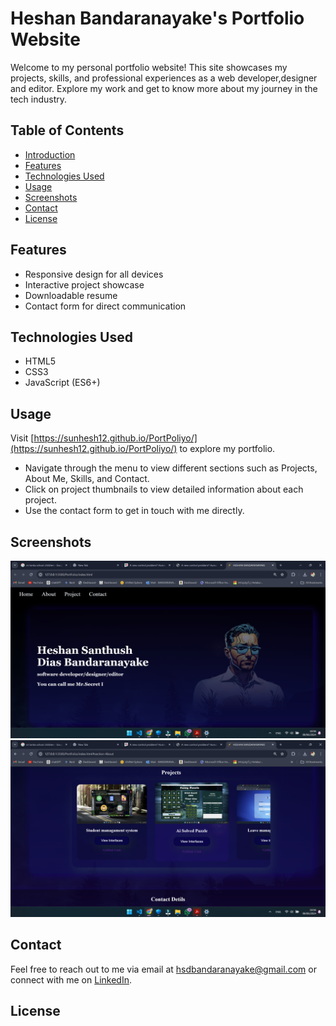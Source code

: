 <!-- https://PortFolio.github.io -->

# Heshan Bandaranayake's Portfolio Website

Welcome to my personal portfolio website! 
This site showcases my projects, skills, and professional experiences as a web developer,designer and  editor. Explore my work and get to know more about my journey in the tech industry.

## Table of Contents
- [Introduction](#introduction)
- [Features](#features)
- [Technologies Used](#technologies-used)
- [Usage](#usage)
- [Screenshots](#screenshots)
- [Contact](#contact)
- [License](#license)


## Features
- Responsive design for all devices
- Interactive project showcase
- Downloadable resume
- Contact form for direct communication

## Technologies Used
- HTML5
- CSS3
- JavaScript (ES6+)
<!-- - React.js
- Node.js
- Express.js
- MongoDB -->

<!-- ## Installation
To run this project locally, follow these steps:

1. Clone the repository: -->

<!-- git clone https://github.com/yourusername/portfolio-website.git -->

<!-- 2. Navigate to the project directory: -->
<!-- 3. Install the dependencies: -->
<!-- 4. Start the development server: -->


## Usage
Visit [https://sunhesh12.github.io/PortPoliyo/](https://sunhesh12.github.io/PortPoliyo/) to explore my portfolio. 
- Navigate through the menu to view different sections such as Projects, About Me, Skills, and Contact.
- Click on project thumbnails to view detailed information about each project.
- Use the contact form to get in touch with me directly.

## Screenshots
![Home Page](screenshots/homepage.png)
![Projects Page](screenshots/projects.png)

## Contact
Feel free to reach out to me via email at [hsdbandaranayake@gmail.com](mailto:hsdbandaranayake@gmail.com) or connect with me on [LinkedIn](https://www.linkedin.com/in/santhush-bandaranayake).

## License
<!-- This project is licensed under the MIT License - see the [LICENSE](LICENSE) file for details. -->






 
